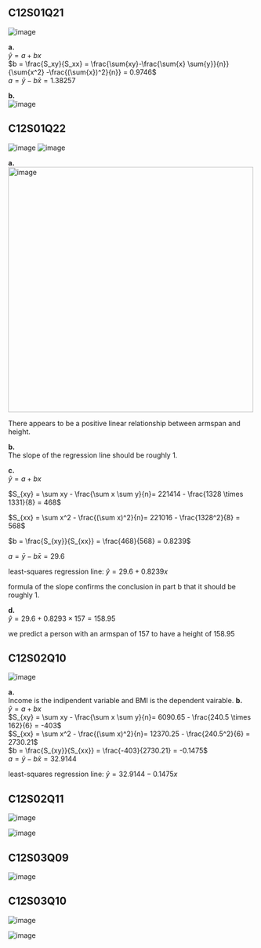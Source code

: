 ## C12S01Q21
![image](https://github.com/user-attachments/assets/1ac20f5e-fab5-49f9-a360-0fdd9ac402ad)

**a.**\
$\hat{y} = a+bx$\
$b = \frac{S_xy}{S_xx} = \frac{\sum{xy}-\frac{\sum{x} \sum{y}}{n}}{\sum{x^2} -\frac{(\sum{x})^2}{n}} = 0.9746$\
$a = \bar{y} - b \bar{x} = 1.38257$ 

**b.**\
![image](https://github.com/user-attachments/assets/eda9a16f-df67-4401-bada-90b44718ced0)

## C12S01Q22
![image](https://github.com/user-attachments/assets/10c640ba-23f4-4aab-834b-2b68c2cbea47)
![image](https://github.com/user-attachments/assets/9655b472-6924-4e8f-9012-adf4d9069c8a)

**a.**\
<img width="500" alt="image" src=https://github.com/user-attachments/assets/bdb23298-a7c6-4e02-a8c7-e99c4b1edbaa/>

There appears to be a positive linear relationship between armspan and height.

**b.**\
The slope of the regression line should be roughly 1.  

**c.**\
$\hat{y} = a + bx$  

$S_{xy} = \sum xy - \frac{\sum x \sum y}{n}= 221414 - \frac{1328 \times 1331}{8} = 468$

$S_{xx} = \sum x^2 - \frac{(\sum x)^2}{n}= 221016 - \frac{1328^2}{8} = 568$

$b = \frac{S_{xy}}{S_{xx}} = \frac{468}{568} = 0.8239$

$a = \bar{y} - b\bar{x} = 29.6$

least-squares regression line: $\hat{y} = 29.6 + 0.8239x$  

formula of the slope confirms the conclusion in part b that it should be roughly 1.

**d.**\
$\hat{y} = 29.6 + 0.8293 \times 157 = 158.95$  

we predict a person with an armspan of 157 to have a height of 158.95  
## C12S02Q10
![image](https://github.com/user-attachments/assets/48482a85-3d1e-42a8-99d4-e12bdd165d3d)

**a.**\
Income is the indipendent variable and BMI is the dependent vairable.
**b.**\
$\hat{y}=a+bx$\
$S_{xy} = \sum xy - \frac{\sum x \sum y}{n}= 6090.65 - \frac{240.5 \times 162}{6} = -403$\
$S_{xx} = \sum x^2 - \frac{(\sum x)^2}{n}= 12370.25 - \frac{240.5^2}{6} = 2730.21$\
$b = \frac{S_{xy}}{S_{xx}} = \frac{-403}{2730.21} = -0.1475$\
$a = \bar{y} - b\bar{x} = 32.9144$

least-squares regression line: $\hat{y}=32.9144-0.1475x$
## C12S02Q11
![image](https://github.com/user-attachments/assets/62cca64b-0bc0-450d-9e74-3c7aa97dfcb4)

![image](https://github.com/user-attachments/assets/9e2125f1-1be3-494f-9537-3b69ac322a4c)
## C12S03Q09
![image](https://github.com/user-attachments/assets/9ba774fe-1785-4eb1-bcaa-1e62c47224a7)
## C12S03Q10
![image](https://github.com/user-attachments/assets/fa38863b-434f-4f53-a0e6-36df323360ab)

![image](https://github.com/user-attachments/assets/8f48d531-593c-43a8-ba6d-77f24622c58e)
